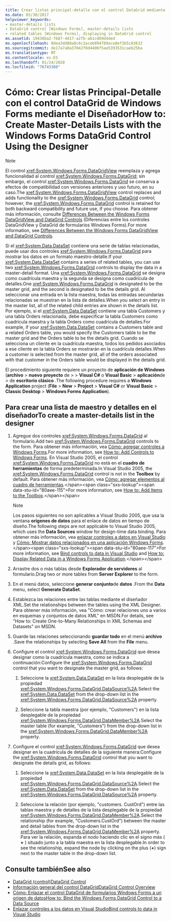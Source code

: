 ```yaml
---
title: Crear listas principal-detalle con el control DataGrid mediante el diseñador
ms.date: 03/30/2017
helpviewer_keywords:
- master-details lists
- DataGrid control [Windows Forms], master-details lists
- related tables [Windows Forms], displaying in DataGrid control
ms.assetid: 19438ba2-f687-4417-a2fb-ab1cd69d4ded
ms.openlocfilehash: 0dea3dd88a8c6c2aceb894789ace8ef3b5c83632
ms.sourcegitcommit: de17a7a0a37042f0d4406f5ae5393531caeb25ba
ms.translationtype: MT
ms.contentlocale: es-ES
ms.lasthandoff: 01/24/2020
ms.locfileid: "76743388"
---
```

# <a name="how-to-create-master-details-lists-with-the-windows-forms-datagrid-control-using-the-designer"></a><span data-ttu-id="80aee-102">Cómo: Crear listas Principal-Detalle con el control DataGrid de Windows Forms mediante el Diseñador</span><span class="sxs-lookup"><span data-stu-id="80aee-102">How to: Create Master-Details Lists with the Windows Forms DataGrid Control Using the Designer</span></span>

> [!NOTE]
> <span data-ttu-id="80aee-103">El control <xref:System.Windows.Forms.DataGridView> reemplaza y agrega funcionalidad al control <xref:System.Windows.Forms.DataGrid>; sin embargo, el control <xref:System.Windows.Forms.DataGrid> se conserva a efectos de compatibilidad con versiones anteriores y uso futuro, en su caso.</span><span class="sxs-lookup"><span data-stu-id="80aee-103">The <xref:System.Windows.Forms.DataGridView> control replaces and adds functionality to the <xref:System.Windows.Forms.DataGrid> control; however, the <xref:System.Windows.Forms.DataGrid> control is retained for both backward compatibility and future use, if you choose.</span></span> <span data-ttu-id="80aee-104">Para obtener más información, consulte [Differences Between the Windows Forms DataGridView and DataGrid Controls](differences-between-the-windows-forms-datagridview-and-datagrid-controls.md) (Diferencias entre los controles DataGridView y DataGrid de formularios Windows Forms).</span><span class="sxs-lookup"><span data-stu-id="80aee-104">For more information, see [Differences Between the Windows Forms DataGridView and DataGrid Controls](differences-between-the-windows-forms-datagridview-and-datagrid-controls.md).</span></span>

 <span data-ttu-id="80aee-105">Si el <xref:System.Data.DataSet> contiene una serie de tablas relacionadas, puede usar dos controles <xref:System.Windows.Forms.DataGrid> para mostrar los datos en un formato maestro-detalle.</span><span class="sxs-lookup"><span data-stu-id="80aee-105">If your <xref:System.Data.DataSet> contains a series of related tables, you can use two <xref:System.Windows.Forms.DataGrid> controls to display the data in a master-detail format.</span></span> <span data-ttu-id="80aee-106">Una <xref:System.Windows.Forms.DataGrid> se designa como cuadrícula maestra y la segunda se designa como cuadrícula de detalles.</span><span class="sxs-lookup"><span data-stu-id="80aee-106">One <xref:System.Windows.Forms.DataGrid> is designated to be the master grid, and the second is designated to be the details grid.</span></span> <span data-ttu-id="80aee-107">Al seleccionar una entrada en la lista maestra, todas las entradas secundarias relacionadas se muestran en la lista de detalles.</span><span class="sxs-lookup"><span data-stu-id="80aee-107">When you select an entry in the master list, all of the related child entries are shown in the details list.</span></span> <span data-ttu-id="80aee-108">Por ejemplo, si el <xref:System.Data.DataSet> contiene una tabla Customers y una tabla Orders relacionada, debe especificar la tabla Customers como cuadrícula maestra y la tabla Orders como cuadrícula de detalles.</span><span class="sxs-lookup"><span data-stu-id="80aee-108">For example, if your <xref:System.Data.DataSet> contains a Customers table and a related Orders table, you would specify the Customers table to be the master grid and the Orders table to be the details grid.</span></span> <span data-ttu-id="80aee-109">Cuando se selecciona un cliente en la cuadrícula maestra, todos los pedidos asociados a ese cliente en la tabla Orders se mostrarán en la cuadrícula detalles.</span><span class="sxs-lookup"><span data-stu-id="80aee-109">When a customer is selected from the master grid, all of the orders associated with that customer in the Orders table would be displayed in the details grid.</span></span>

 <span data-ttu-id="80aee-110">El procedimiento siguiente requiere un proyecto de **aplicación de Windows** (**archivo** > **nuevo** **proyecto** de >  > **Visual C#**  o **Visual Basic** > **aplicación**de > de **escritorio clásico** .</span><span class="sxs-lookup"><span data-stu-id="80aee-110">The following procedure requires a **Windows Application** project (**File** > **New** > **Project** > **Visual C#** or **Visual Basic** > **Classic Desktop** > **Windows Forms Application**).</span></span>

## <a name="to-create-a-master-details-list-in-the-designer"></a><span data-ttu-id="80aee-111">Para crear una lista de maestro y detalles en el diseñador</span><span class="sxs-lookup"><span data-stu-id="80aee-111">To create a master-details list in the designer</span></span>

1. <span data-ttu-id="80aee-112">Agregue dos controles <xref:System.Windows.Forms.DataGrid> al formulario.</span><span class="sxs-lookup"><span data-stu-id="80aee-112">Add two <xref:System.Windows.Forms.DataGrid> controls to the form.</span></span> <span data-ttu-id="80aee-113">Para obtener más información, vea [Cómo: agregar controles a Windows Forms](how-to-add-controls-to-windows-forms.md).</span><span class="sxs-lookup"><span data-stu-id="80aee-113">For more information, see [How to: Add Controls to Windows Forms](how-to-add-controls-to-windows-forms.md).</span></span> <span data-ttu-id="80aee-114">En Visual Studio 2005, el control <xref:System.Windows.Forms.DataGrid> no está en el **cuadro de herramientas** de forma predeterminada.</span><span class="sxs-lookup"><span data-stu-id="80aee-114">In Visual Studio 2005, the <xref:System.Windows.Forms.DataGrid> control is not in the **Toolbox** by default.</span></span> <span data-ttu-id="80aee-115">Para obtener más información, vea [Cómo: agregar elementos al cuadro de herramientas](https://docs.microsoft.com/previous-versions/visualstudio/visual-studio-2010/ms165355(v=vs.100)).</span><span class="sxs-lookup"><span data-stu-id="80aee-115">For more information, see [How to: Add Items to the Toolbox](https://docs.microsoft.com/previous-versions/visualstudio/visual-studio-2010/ms165355(v=vs.100)).</span></span>

    > [!NOTE]
    > <span data-ttu-id="80aee-116">Los pasos siguientes no son aplicables a Visual Studio 2005, que usa la ventana **orígenes de datos** para el enlace de datos en tiempo de diseño.</span><span class="sxs-lookup"><span data-stu-id="80aee-116">The following steps are not applicable to Visual Studio 2005, which uses the **Data Sources** window for design-time data binding.</span></span> <span data-ttu-id="80aee-117">Para obtener más información, vea [enlazar controles a datos en Visual Studio](/visualstudio/data-tools/bind-controls-to-data-in-visual-studio) y [Cómo: Mostrar datos relacionados en una aplicación Windows Forms](https://docs.microsoft.com/previous-versions/visualstudio/visual-studio-2013/57tx3hhe(v=vs.120)).</span><span class="sxs-lookup"><span data-stu-id="80aee-117">For more information, see [Bind controls to data in Visual Studio](/visualstudio/data-tools/bind-controls-to-data-in-visual-studio) and [How to: Display Related Data in a Windows Forms Application](https://docs.microsoft.com/previous-versions/visualstudio/visual-studio-2013/57tx3hhe(v=vs.120)).</span></span>

2. <span data-ttu-id="80aee-118">Arrastre dos o más tablas desde **Explorador de servidores** al formulario.</span><span class="sxs-lookup"><span data-stu-id="80aee-118">Drag two or more tables from **Server Explorer** to the form.</span></span>

3. <span data-ttu-id="80aee-119">En el menú datos, seleccione **generar conjunto**de **datos** .</span><span class="sxs-lookup"><span data-stu-id="80aee-119">From the **Data** menu, select **Generate DataSet**.</span></span>

4. <span data-ttu-id="80aee-120">Establezca las relaciones entre las tablas mediante el diseñador XML.</span><span class="sxs-lookup"><span data-stu-id="80aee-120">Set the relationships between the tables using the XML Designer.</span></span> <span data-ttu-id="80aee-121">Para obtener más información, vea "Cómo: crear relaciones uno a varios en esquemas y conjuntos de datos XML" en MSDN.</span><span class="sxs-lookup"><span data-stu-id="80aee-121">For details, see "How to: Create One-to-Many Relationships in XML Schemas and Datasets" on MSDN.</span></span>

5. <span data-ttu-id="80aee-122">Guarde las relaciones seleccionando **guardar todo** en el menú **archivo** .</span><span class="sxs-lookup"><span data-stu-id="80aee-122">Save the relationships by selecting **Save All** from the **File** menu.</span></span>

6. <span data-ttu-id="80aee-123">Configure el control <xref:System.Windows.Forms.DataGrid> que desea designar como la cuadrícula maestra, como se indica a continuación:</span><span class="sxs-lookup"><span data-stu-id="80aee-123">Configure the <xref:System.Windows.Forms.DataGrid> control that you want to designate the master grid, as follows:</span></span>

    1. <span data-ttu-id="80aee-124">Seleccione la <xref:System.Data.DataSet> en la lista desplegable de la propiedad <xref:System.Windows.Forms.DataGrid.DataSource%2A>.</span><span class="sxs-lookup"><span data-stu-id="80aee-124">Select the <xref:System.Data.DataSet> from the drop-down list in the <xref:System.Windows.Forms.DataGrid.DataSource%2A> property.</span></span>

    2. <span data-ttu-id="80aee-125">Seleccione la tabla maestra (por ejemplo, "Customers") en la lista desplegable de la propiedad <xref:System.Windows.Forms.DataGrid.DataMember%2A>.</span><span class="sxs-lookup"><span data-stu-id="80aee-125">Select the master table (for example, "Customers") from the drop-down list in the <xref:System.Windows.Forms.DataGrid.DataMember%2A> property.</span></span>

7. <span data-ttu-id="80aee-126">Configure el control <xref:System.Windows.Forms.DataGrid> que desea designar en la cuadrícula de detalles de la siguiente manera:</span><span class="sxs-lookup"><span data-stu-id="80aee-126">Configure the <xref:System.Windows.Forms.DataGrid> control that you want to designate the details grid, as follows:</span></span>

    1. <span data-ttu-id="80aee-127">Seleccione la <xref:System.Data.DataSet> en la lista desplegable de la propiedad <xref:System.Windows.Forms.DataGrid.DataSource%2A>.</span><span class="sxs-lookup"><span data-stu-id="80aee-127">Select the <xref:System.Data.DataSet> from the drop-down list in the <xref:System.Windows.Forms.DataGrid.DataSource%2A> property.</span></span>

    2. <span data-ttu-id="80aee-128">Seleccione la relación (por ejemplo, "customers. CustOrd") entre las tablas maestra y de detalles de la lista desplegable de la propiedad <xref:System.Windows.Forms.DataGrid.DataMember%2A>.</span><span class="sxs-lookup"><span data-stu-id="80aee-128">Select the relationship (for example, "Customers.CustOrd") between the master and detail tables from the drop-down list in the <xref:System.Windows.Forms.DataGrid.DataMember%2A> property.</span></span> <span data-ttu-id="80aee-129">Para ver la relación, expanda el nodo haciendo clic en el signo más ( **+** ) situado junto a la tabla maestra en la lista desplegable.</span><span class="sxs-lookup"><span data-stu-id="80aee-129">In order to see the relationship, expand the node by clicking on the plus (**+**) sign next to the master table in the drop-down list.</span></span>

## <a name="see-also"></a><span data-ttu-id="80aee-130">Consulte también</span><span class="sxs-lookup"><span data-stu-id="80aee-130">See also</span></span>

- [<span data-ttu-id="80aee-131">DataGrid (control)</span><span class="sxs-lookup"><span data-stu-id="80aee-131">DataGrid Control</span></span>](datagrid-control-windows-forms.md)
- [<span data-ttu-id="80aee-132">Información general del control DataGrid</span><span class="sxs-lookup"><span data-stu-id="80aee-132">DataGrid Control Overview</span></span>](datagrid-control-overview-windows-forms.md)
- [<span data-ttu-id="80aee-133">Cómo: Enlazar el control DataGrid de formularios Windows Forms a un origen de datos</span><span class="sxs-lookup"><span data-stu-id="80aee-133">How to: Bind the Windows Forms DataGrid Control to a Data Source</span></span>](how-to-bind-the-windows-forms-datagrid-control-to-a-data-source.md)
- [<span data-ttu-id="80aee-134">Enlazar controles a los datos en Visual Studio</span><span class="sxs-lookup"><span data-stu-id="80aee-134">Bind controls to data in Visual Studio</span></span>](/visualstudio/data-tools/bind-controls-to-data-in-visual-studio)
